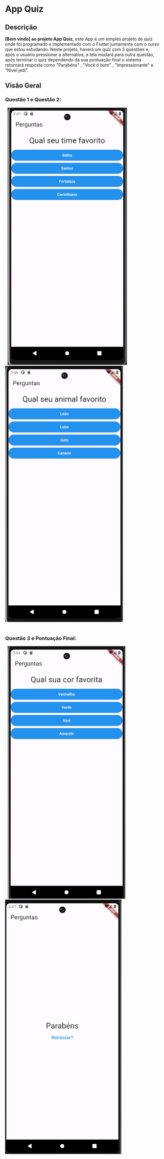 # App Quiz

## Descrição

**[Bem vindo] ao projeto App Quiz,** este App é um simples projeto de quiz onde foi programado e implementado com o Flutter juntamente com o curso que estou estudando. Neste projeto, haverá um quiz com 3 questões e, após o usuário pressionar a alternativa, a tela mudará para outra questão, após terminar o quiz dependendo da sua pontuação final o sistema retornará resposta como "Parabéns" , "Você é bom" , "Impressionante" e "Nivel jedi".

## Visão Geral
 ### Questão 1 e Questão 2:

&nbsp; ![img questao1](Screenshots/questao3.png)  &nbsp; &nbsp; ![img questao2](Screenshots/questao2.png) <br>
<br>

 ### Questão 3 e Pontuação Final:
&nbsp; ![img questao3](Screenshots/questao1.png) &nbsp; &nbsp;  ![img questao3](Screenshots/questao4.png) 

